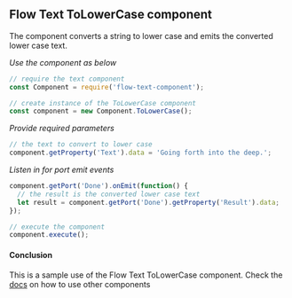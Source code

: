 ## Flow Text ToLowerCase component
The component converts a string to lower case and emits the converted lower case text.

*Use the component as below*

```javascript
// require the text component
const Component = require('flow-text-component');

// create instance of the ToLowerCase component
const component = new Component.ToLowerCase();
```

*Provide required parameters*

```javascript
// the text to convert to lower case
component.getProperty('Text').data = 'Going forth into the deep.';
```

*Listen in for port emit events*
```javascript
component.getPort('Done').onEmit(function() {
  // the result is the converted lower case text
  let result = component.getPort('Done').getProperty('Result').data;
});

// execute the component
component.execute();
```

#### Conclusion

This is a sample use of the Flow Text ToLowerCase component. Check the [docs](./../docs/) on how to use other components